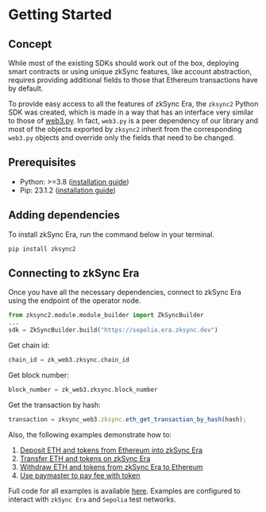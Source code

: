 # Getting Started

## Concept

While most of the existing SDKs should work out of the box, deploying smart contracts or using unique zkSync features,
like account abstraction, requires providing additional fields to those that Ethereum transactions have by default.

To provide easy access to all the features of zkSync Era, the `zksync2` Python SDK was created, which is made in a way
that has an interface very similar to those of [web3.py](https://web3py.readthedocs.io/en/latest/index.html).
In fact, `web3.py` is a peer dependency of our library and most of the objects exported by `zksync2` inherit
from the corresponding `web3.py` objects and override only the fields that need to be changed.

## Prerequisites

- Python: >=3.8 ([installation guide](https://www.python.org/downloads/))
- Pip: 23.1.2 ([installation guide](https://pip.pypa.io/en/stable/installation/))

## Adding dependencies

To install zkSync Era, run the command below in your terminal.

```console
pip install zksync2
```

## Connecting to zkSync Era

Once you have all the necessary dependencies, connect to zkSync Era using the endpoint of the operator node.

```python
from zksync2.module.module_builder import ZkSyncBuilder
...
sdk = ZkSyncBuilder.build("https://sepolia.era.zksync.dev")
```

Get chain id:

```python
chain_id = zk_web3.zksync.chain_id
```

Get block number:

```python
block_number = zk_web3.zksync.block_number
```

Get the transaction by hash:

```ts
transaction = zksync_web3.zksync.eth_get_transaction_by_hash(hash);
```

Also, the following examples demonstrate how to:

1. [Deposit ETH and tokens from Ethereum into zkSync Era](https://github.com/zksync-sdk/zksync2-examples/blob/main/js/src/01_deposit.ts)
2. [Transfer ETH and tokens on zkSync Era](https://github.com/zksync-sdk/zksync2-examples/blob/main/js/src/02_transfer.ts)
3. [Withdraw ETH and tokens from zkSync Era to Ethereum](https://github.com/zksync-sdk/zksync2-examples/blob/main/js/src/04_withdraw.ts)
4. [Use paymaster to pay fee with token](https://github.com/zksync-sdk/zksync2-examples/blob/main/js/src/22_use_paymaster.ts)

Full code for all examples is available [here](https://github.com/zksync-sdk/zksync2-examples/tree/main/python).
Examples are configured to interact with `zkSync Era` and `Sepolia` test networks.
